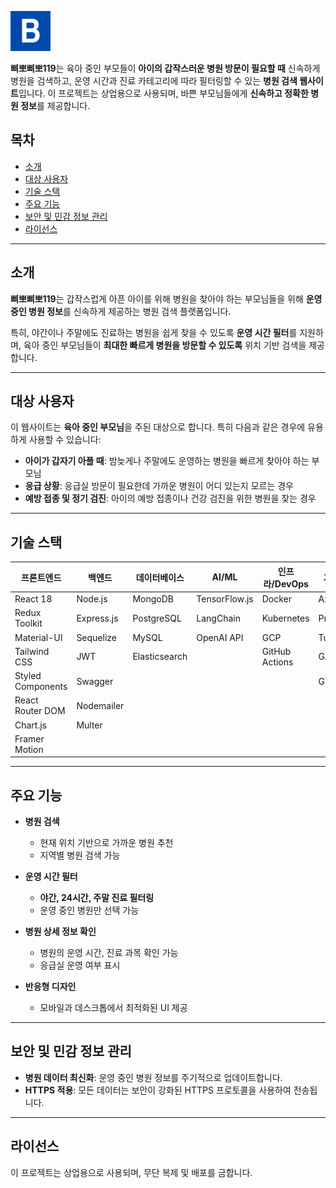 ![삐뽀삐뽀119 로고](https://github.com/KWANHYUNKIM/horoscope/blob/main/client/public/images/pp119_og.jpg?raw=true)

**삐뽀삐뽀119**는 육아 중인 부모들이 **아이의 갑작스러운 병원 방문이 필요할 때** 신속하게 병원을 검색하고, 운영 시간과 진료 카테고리에 따라 필터링할 수 있는 **병원 검색 웹사이트**입니다. 이 프로젝트는 상업용으로 사용되며, 바쁜 부모님들에게 **신속하고 정확한 병원 정보**를 제공합니다.

## 목차

- [소개](#소개)
- [대상 사용자](#대상-사용자)
- [기술 스택](#기술-스택)
- [주요 기능](#주요-기능)
- [보안 및 민감 정보 관리](#보안-및-민감-정보-관리)
- [라이선스](#라이선스)

---

## 소개

**삐뽀삐뽀119**는 갑작스럽게 아픈 아이를 위해 병원을 찾아야 하는 부모님들을 위해 **운영 중인 병원 정보**를 신속하게 제공하는 병원 검색 플랫폼입니다.

특히, 야간이나 주말에도 진료하는 병원을 쉽게 찾을 수 있도록 **운영 시간 필터**를 지원하며, 육아 중인 부모님들이 **최대한 빠르게 병원을 방문할 수 있도록** 위치 기반 검색을 제공합니다.

---

## 대상 사용자

이 웹사이트는 **육아 중인 부모님**을 주된 대상으로 합니다.
특히 다음과 같은 경우에 유용하게 사용할 수 있습니다:

- **아이가 갑자기 아플 때**: 밤늦게나 주말에도 운영하는 병원을 빠르게 찾아야 하는 부모님
- **응급 상황**: 응급실 방문이 필요한데 가까운 병원이 어디 있는지 모르는 경우
- **예방 접종 및 정기 검진**: 아이의 예방 접종이나 건강 검진을 위한 병원을 찾는 경우

---

## 기술 스택

| 프론트엔드 | 백엔드 | 데이터베이스 | AI/ML | 인프라/DevOps | 기타 |
|------------|--------|--------------|-------|--------------|------|
| React 18 | Node.js | MongoDB | TensorFlow.js | Docker | Axios |
| Redux Toolkit | Express.js | PostgreSQL | LangChain | Kubernetes | Proj4 |
| Material-UI | Sequelize | MySQL | OpenAI API | GCP | Turf.js |
| Tailwind CSS | JWT | Elasticsearch | | GitHub Actions | GA4 |
| Styled Components | Swagger | | | | GTM |
| React Router DOM | Nodemailer | | | | |
| Chart.js | Multer | | | | |
| Framer Motion | | | | | |

---

## 주요 기능

- **병원 검색**
  - 현재 위치 기반으로 가까운 병원 추천
  - 지역별 병원 검색 가능

- **운영 시간 필터**
  - **야간, 24시간, 주말 진료 필터링**
  - 운영 중인 병원만 선택 가능

- **병원 상세 정보 확인**
  - 병원의 운영 시간, 진료 과목 확인 가능
  - 응급실 운영 여부 표시

- **반응형 디자인**
  - 모바일과 데스크톱에서 최적화된 UI 제공

---

## 보안 및 민감 정보 관리

- **병원 데이터 최신화**: 운영 중인 병원 정보를 주기적으로 업데이트합니다.
- **HTTPS 적용**: 모든 데이터는 보안이 강화된 HTTPS 프로토콜을 사용하여 전송됩니다.

---

## 라이선스

이 프로젝트는 상업용으로 사용되며, 무단 복제 및 배포를 금합니다.
